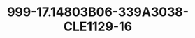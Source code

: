 ---
title: 999-17.14803B06-339A3038-CLE1129-16
image: 999-17.14803B06-339A3038-CLE1129-16.jpg
brand: classic-collection
layout: vestito
---